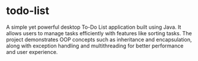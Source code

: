 # todo-list
A simple yet powerful desktop To-Do List application built using Java.  It allows users to manage tasks efficiently with features like sorting tasks.  The project demonstrates OOP concepts such  as inheritance and encapsulation, along with  exception handling and multithreading for better performance and user experience.
